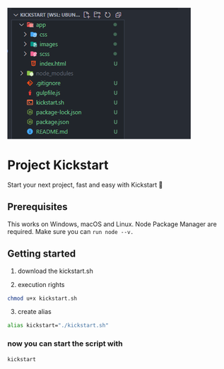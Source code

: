 ![Folder Structure](https://raw.githubusercontent.com/DoktorSilas/kickstart/main/app/images/src/folder-structure.png)
# Project Kickstart
Start your next project, fast and easy with Kickstart 🚀

## Prerequisites

This works on Windows, macOS and Linux.
Node Package Manager are required. Make sure you can `run node --v.`

## Getting started

1. download the kickstart.sh

2. execution rights
```bash
chmod u+x kickstart.sh
```

3. create alias
```bash
alias kickstart="./kickstart.sh"
```

### now you can start the script with
```bash
kickstart
```
